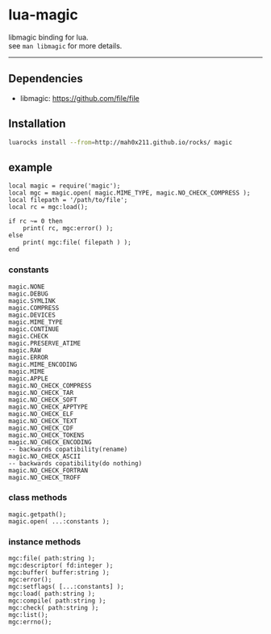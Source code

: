 lua-magic
=========

libmagic binding for lua.  
see `man libmagic` for more details.

***

## Dependencies

- libmagic: https://github.com/file/file


## Installation

```sh
luarocks install --from=http://mah0x211.github.io/rocks/ magic
```


## example

    local magic = require('magic');
    local mgc = magic.open( magic.MIME_TYPE, magic.NO_CHECK_COMPRESS );
    local filepath = '/path/to/file';
    local rc = mgc:load();

    if rc ~= 0 then
        print( rc, mgc:error() );
    else
        print( mgc:file( filepath ) );
    end


### constants
    magic.NONE
    magic.DEBUG
    magic.SYMLINK
    magic.COMPRESS
    magic.DEVICES
    magic.MIME_TYPE
    magic.CONTINUE
    magic.CHECK
    magic.PRESERVE_ATIME
    magic.RAW
    magic.ERROR
    magic.MIME_ENCODING
    magic.MIME
    magic.APPLE
    magic.NO_CHECK_COMPRESS
    magic.NO_CHECK_TAR
    magic.NO_CHECK_SOFT
    magic.NO_CHECK_APPTYPE
    magic.NO_CHECK_ELF
    magic.NO_CHECK_TEXT
    magic.NO_CHECK_CDF
    magic.NO_CHECK_TOKENS
    magic.NO_CHECK_ENCODING
    -- backwards copatibility(rename)
    magic.NO_CHECK_ASCII
    -- backwards copatibility(do nothing)
    magic.NO_CHECK_FORTRAN
    magic.NO_CHECK_TROFF

### class methods
    magic.getpath();
    magic.open( ...:constants );

### instance methods
    mgc:file( path:string );
    mgc:descriptor( fd:integer );
    mgc:buffer( buffer:string );
    mgc:error();
    mgc:setflags( [...:constants] );
    mgc:load( path:string );
    mgc:compile( path:string );
    mgc:check( path:string );
    mgc:list();
    mgc:errno();

